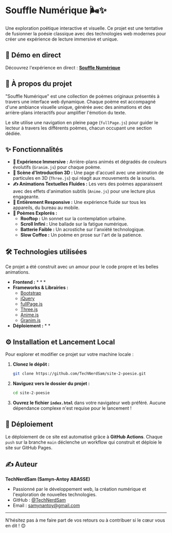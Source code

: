 # Souffle Numérique 🌬️✨

Une exploration poétique interactive et visuelle. Ce projet est une tentative de fusionner la poésie classique avec des technologies web modernes pour créer une expérience de lecture immersive et unique.

[](https://www.google.com/search?q=https://github.com/TechNerdSam/site-2-poesie/actions/workflows/site-2-poesie.yml)

## 🚀 Démo en direct

Découvrez l'expérience en direct : **[Souffle Numérique](https://www.google.com/search?q=https://technerdsam.github.io/site-2-poesie/)**

## 📜 À propos du projet

"Souffle Numérique" est une collection de poèmes originaux présentés à travers une interface web dynamique. Chaque poème est accompagné d'une ambiance visuelle unique, générée avec des animations et des arrière-plans interactifs pour amplifier l'émotion du texte.

Le site utilise une navigation en pleine page (`fullPage.js`) pour guider le lecteur à travers les différents poèmes, chacun occupant une section dédiée.

## ✨ Fonctionnalités

  * **🎨 Expérience Immersive :** Arrière-plans animés et dégradés de couleurs évolutifs (`Granim.js`) pour chaque poème.
  * **🌌 Scène d'Introduction 3D :** Une page d'accueil avec une animation de particules en 3D (`Three.js`) qui réagit aux mouvements de la souris.
  * **✍️ Animations Textuelles Fluides :** Les vers des poèmes apparaissent avec des effets d'animation subtils (`Anime.js`) pour une lecture plus engageante.
  * **📱 Entièrement Responsive :** Une expérience fluide sur tous les appareils, du bureau au mobile.
  * **📜 Poèmes Explorés :**
      * **Rooftop :** Un sonnet sur la contemplation urbaine.
      * **Scroll Infini :** Une ballade sur la fatigue numérique.
      * **Batterie Faible :** Un acrostiche sur l'anxiété technologique.
      * **Slow Coffee :** Un poème en prose sur l'art de la patience.

## 🛠️ Technologies utilisées

Ce projet a été construit avec un amour pour le code propre et les belles animations.

  * **Frontend :**
      * 
      * 
      * 
  * **Frameworks & Librairies :**
      * [Bootstrap](https://getbootstrap.com/)
      * [jQuery](https://jquery.com/)
      * [fullPage.js](https://alvarotrigo.com/fullPage/)
      * [Three.js](https://threejs.org/)
      * [Anime.js](https://animejs.com/)
      * [Granim.js](https://sarcadass.github.io/granim.js/)
  * **Déploiement :**
      * 
      * 

## ⚙️ Installation et Lancement Local

Pour explorer et modifier ce projet sur votre machine locale :

1.  **Clonez le dépôt :**
    ```sh
    git clone https://github.com/TechNerdSam/site-2-poesie.git
    ```
2.  **Naviguez vers le dossier du projet :**
    ```sh
    cd site-2-poesie
    ```
3.  **Ouvrez le fichier `index.html`** dans votre navigateur web préféré. Aucune dépendance complexe n'est requise pour le lancement \!

## 🚀 Déploiement

Le déploiement de ce site est automatisé grâce à **GitHub Actions**. Chaque `push` sur la branche `main` déclenche un workflow qui construit et déploie le site sur GitHub Pages.

## ✍️ Auteur

**TechNerdSam (Samyn-Antoy ABASSE)**

  * Passionné par le développement web, la création numérique et l'exploration de nouvelles technologies.
  * GitHub : [@TechNerdSam](https://www.google.com/search?q=https://github.com/TechNerdSam)
  * Email : [samynantoy@gmail.com](mailto:samynantoy@gmail.com)

-----

N'hésitez pas à me faire part de vos retours ou à contribuer si le cœur vous en dit \! 😊
